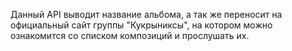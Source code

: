 Данный АPI выводит название альбома, а так же переносит на официальный сайт группы "Кукрыниксы",
 на котором можно ознакомится со списком композиций и прослушать их.
